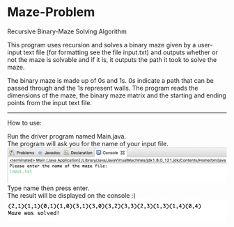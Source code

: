 # Maze-Problem
Recursive Binary-Maze Solving Algorithm

This program uses recursion and solves a binary maze given by a user-input text file (for formatting see the file input.txt) and outputs whether or not the maze is solvable and if it is, it outputs the path it took to solve the maze. 

The binary maze is made up of 0s and 1s. 0s indicate a path that can be passed through and the 1s represent walls. 
The program reads the dimensions of the maze, the binary maze matrix and the starting and ending points from the input text file. 
 
****************************************************************

How to use:

Run the driver program named Main.java. </br>
The program will ask you for the name of your input file.</br>
![alt text](https://github.com/Pegah-Eizad/Binary-Maze-Solving-Algorithm/blob/master/user_input.png "input file")
Type name then press enter.</br>
The result will be displayed on the console :)
![alt text](https://github.com/Pegah-Eizad/Binary-Maze-Solving-Algorithm/blob/master/user_output.png "program output")


